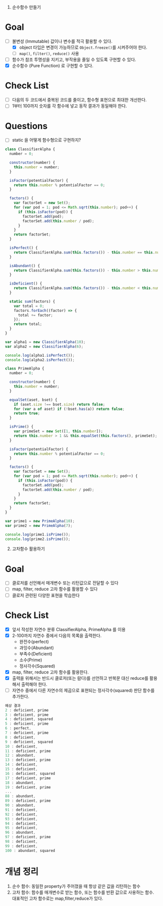 1. 순수함수 만들기

# Goal

- [ ] 불변성 (Immutable) 값이나 변수를 적극 활용할 수 있다.
  - [x] object 타입은 변경이 가능하므로 `Object.freeze()`를 시켜주어야 한다.
  - [ ] `map()`, `filter()`, `reduce()` 사용
- [ ] 함수가 참조 투명성을 지키고, 부작용을 줄일 수 있도록 구현할 수 있다.
- [x] 순수함수 (Pure Function) 로 구현할 수 있다.

# Check List

- [ ] 다음의 두 코드에서 중복된 코드를 줄이고, 함수형 표현으로 최대한 개선한다.
- [ ] 1부터 100까지 숫자를 각 함수에 넣고 동작 결과가 동일해야 한다.

# Questions

- [ ] static 을 어떻게 함수형으로 구현하지?

```javascript
class ClassifierAlpha {
  number = 0;

  constructor(number) {
    this.number = number;
  }

  isFactor(potentialFactor) {
    return this.number % potentialFactor == 0;
  }

  factors() {
    var factorSet = new Set();
    for (var pod = 1; pod <= Math.sqrt(this.number); pod++) {
      if (this.isFactor(pod)) {
        factorSet.add(pod);
        factorSet.add(this.number / pod);
      }
    }
    return factorSet;
  }

  isPerfect() {
    return ClassifierAlpha.sum(this.factors()) - this.number == this.number;
  }

  isAbundant() {
    return ClassifierAlpha.sum(this.factors()) - this.number > this.number;
  }

  isDeficient() {
    return ClassifierAlpha.sum(this.factors()) - this.number < this.number;
  }

  static sum(factors) {
    var total = 0;
    factors.forEach((factor) => {
      total += factor;
    });
    return total;
  }
}

var alpha1 = new ClassifierAlpha(10);
var alpha2 = new ClassifierAlpha(6);

console.log(alpha1.isPerfect());
console.log(alpha2.isPerfect());
```

```javascript
class PrimeAlpha {
  number = 0;

  constructor(number) {
    this.number = number;
  }

  equalSet(aset, bset) {
    if (aset.size !== bset.size) return false;
    for (var a of aset) if (!bset.has(a)) return false;
    return true;
  }

  isPrime() {
    var primeSet = new Set([1, this.number]);
    return this.number > 1 && this.equalSet(this.factors(), primeSet);
  }

  isFactor(potentialFactor) {
    return this.number % potentialFactor == 0;
  }

  factors() {
    var factorSet = new Set();
    for (var pod = 1; pod <= Math.sqrt(this.number); pod++) {
      if (this.isFactor(pod)) {
        factorSet.add(pod);
        factorSet.add(this.number / pod);
      }
    }
    return factorSet;
  }
}

var prime1 = new PrimeAlpha(10);
var prime2 = new PrimeAlpha(7);

console.log(prime1.isPrime());
console.log(prime2.isPrime());
```

2. 고차함수 활용하기

# Goal

- [ ] 클로저를 선언해서 매개변수 또는 리턴값으로 전달할 수 있다
- [ ] map, filter, reduce 고차 함수를 활용할 수 있다
- [ ] 클로저 관련된 다양한 표현을 학습한다

# Check List

- [x] 앞서 작성한 자연수 분류 ClassifierAlpha, PrimeAlpha 를 이용
- [x] 2-100까지 자연수 중에서 다음의 목록을 출력한다.
  - 완전수(perfect)
  - 과잉수(Abundant)
  - 부족수(Deficient)
  - 소수(Prime)
  - 정사각수(Squared)
- [x] map, filter, reduce 고차 함수를 활용한다.
- [x] 출력을 위해서는 반드시 클로저(또는 람다)를 선언하고 반복문 대신 reduce를 활용해서 출력해야 한다.
- [ ] 자연수 중에서 다른 자연수의 제곱으로 표현되는 정사각수(squared) 판단 함수를 추가한다.

```javascript
예상 결과
2 : deficient, prime
3 : deficient, prime
4 : deficient, squared
5 : deficient, prime
6 : perfect,
7 : deficient, prime
8 : deficient,
9 : deficient, squared
10 : deficient,
11 : deficient, prime
12 : abundant,
13 : deficient, prime
14 : deficient,
15 : deficient,
16 : deficient, squared
17 : deficient, prime
18 : abundant,
19 : deficient, prime
...
88 : abundant,
89 : deficient, prime
90 : abundant,
91 : deficient,
92 : deficient,
93 : deficient,
94 : deficient,
95 : deficient,
96 : abundant,
97 : deficient, prime
98 : deficient,
99 : deficient,
100 : abundant, squared
```

# 개념 정리

1. 순수 함수: 동일한 property가 주어졌을 때 항상 같은 값을 리턴하는 함수
2. 고차 함수: 함수를 매개변수로 받는 함수, 또는 함수를 반환 값으로 사용하는 함수. 대표적인 고차 함수로는 map,filter,reduce가 있다.
